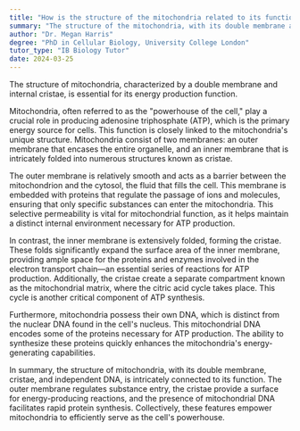 ```yaml
---
title: "How is the structure of the mitochondria related to its function?"
summary: "The structure of the mitochondria, with its double membrane and internal cristae, facilitates its function of energy production."
author: "Dr. Megan Harris"
degree: "PhD in Cellular Biology, University College London"
tutor_type: "IB Biology Tutor"
date: 2024-03-25
---
```


The structure of mitochondria, characterized by a double membrane and internal cristae, is essential for its energy production function.

Mitochondria, often referred to as the "powerhouse of the cell," play a crucial role in producing adenosine triphosphate (ATP), which is the primary energy source for cells. This function is closely linked to the mitochondria's unique structure. Mitochondria consist of two membranes: an outer membrane that encases the entire organelle, and an inner membrane that is intricately folded into numerous structures known as cristae.

The outer membrane is relatively smooth and acts as a barrier between the mitochondrion and the cytosol, the fluid that fills the cell. This membrane is embedded with proteins that regulate the passage of ions and molecules, ensuring that only specific substances can enter the mitochondria. This selective permeability is vital for mitochondrial function, as it helps maintain a distinct internal environment necessary for ATP production.

In contrast, the inner membrane is extensively folded, forming the cristae. These folds significantly expand the surface area of the inner membrane, providing ample space for the proteins and enzymes involved in the electron transport chain—an essential series of reactions for ATP production. Additionally, the cristae create a separate compartment known as the mitochondrial matrix, where the citric acid cycle takes place. This cycle is another critical component of ATP synthesis.

Furthermore, mitochondria possess their own DNA, which is distinct from the nuclear DNA found in the cell's nucleus. This mitochondrial DNA encodes some of the proteins necessary for ATP production. The ability to synthesize these proteins quickly enhances the mitochondria's energy-generating capabilities.

In summary, the structure of mitochondria, with its double membrane, cristae, and independent DNA, is intricately connected to its function. The outer membrane regulates substance entry, the cristae provide a surface for energy-producing reactions, and the presence of mitochondrial DNA facilitates rapid protein synthesis. Collectively, these features empower mitochondria to efficiently serve as the cell's powerhouse.
    